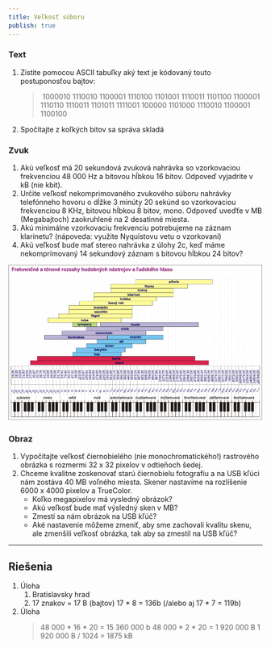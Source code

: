 ```yaml
---
title: Veľkosť súboru
publish: true
---
```


### Text

1. Zistite pomocou ASCII tabuľky aký text je kódovaný touto postuponosťou bajtov:
    > 1000010 1110010 1100001 1110100 1101001 1110011 1101100 1100001 1110110 1110011 1101011 1111001 100000 1101000 1110010 1100001 1100100
2. Spočítajte z koľkých bitov sa správa skladá

### Zvuk

1. Akú veľkosť má 20 sekundová zvuková nahrávka so vzorkovaciou frekvenciou 48 000 Hz a bitovou hĺbkou 16 bitov. Odpoveď vyjadrite v kB (nie kbit).
2. Určite veľkosť nekomprimovaného zvukového súboru nahrávky telefónneho hovoru o dĺžke 3 minúty 20 sekúnd so vzorkovaciou frekvenciou 8 KHz, bitovou hĺbkou 8 bitov, mono. Odpoveď uveďťe v MB (Megabajtoch) zaokruhlené na 2 desatinné miesta.
3. Akú minimálne vzorkovaciu frekvenciu potrebujeme na záznam klarinetu? (nápoveda: využite Nyquistovu vetu o vzorkovaní)
4. Akú veľkosť bude mať stereo nahrávka z úlohy 2c, keď máme nekomprimovaný 14 sekundový záznam s bitovou hĺbkou 24 bitov?

![Hudobné nástroje](img/hudobne-nastroje.png)


### Obraz

1. Vypočítajte veľkosť čiernobielého (nie monochromatického!) rastrového obrázka s rozmermi 32 x 32 pixelov v odtieňoch šedej.
2. Chceme kvalitne zoskenovať starú čiernobielu fotografiu a na USB kľúci nám zostáva 40 MB voľného miesta. Skener nastavíme na rozlíšenie 6000 x 4000 pixelov a TrueColor.
    - Koľko megapixelov má vysledný obrázok?
    - Akú veľkosť bude mať výsledný sken v MB?
    - Zmestí sa nám obrázok na USB kľúč?
    - Aké nastavenie môžeme zmeniť, aby sme zachovali kvalitu skenu, ale zmenšili veľkosť obrázka, tak aby sa zmestil na USB kľúč?

---

## Riešenia

1. Úloha
    1. Bratislavsky hrad
    2. 17 znakov = 17 B (bajtov) 17 * 8 = 136b (/alebo aj 17 * 7 = 119b)
2. Úloha
    > 48 000  * 16 * 20 = 15 360 000 b
    > 48 000 * 2 * 20 = 1 920 000 B
    > 1 920 000 B / 1024 = 1875 kB



